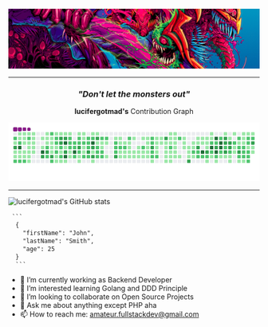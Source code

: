 ![Great Monster](https://github.com/lucifergotmad/lucifergotmad/blob/main/src/images/README.png)

---

<div align="center">
  
### _"Don't let the monsters out"_

**lucifergotmad's** Contribution Graph

![My Contribution Graph](https://github.com/lucifergotmad/lucifergotmad/blob/output/github-contribution-grid-snake.gif)
  
 </div>
 
 ---
 


   ![lucifergotmad's GitHub stats](https://github-readme-stats.vercel.app/api?username=lucifergotmad&count_private=true&show_icons=true)

     ```
      {
        "firstName": "John",
        "lastName": "Smith",
        "age": 25
      }
      ``` 

- 🔭 I’m currently working as Backend Developer
- 🌱 I’m interested learning Golang and DDD Principle
- 👯 I’m looking to collaborate on Open Source Projects
- 💬 Ask me about anything except PHP aha
- 📫 How to reach me: amateur.fullstackdev@gmail.com
